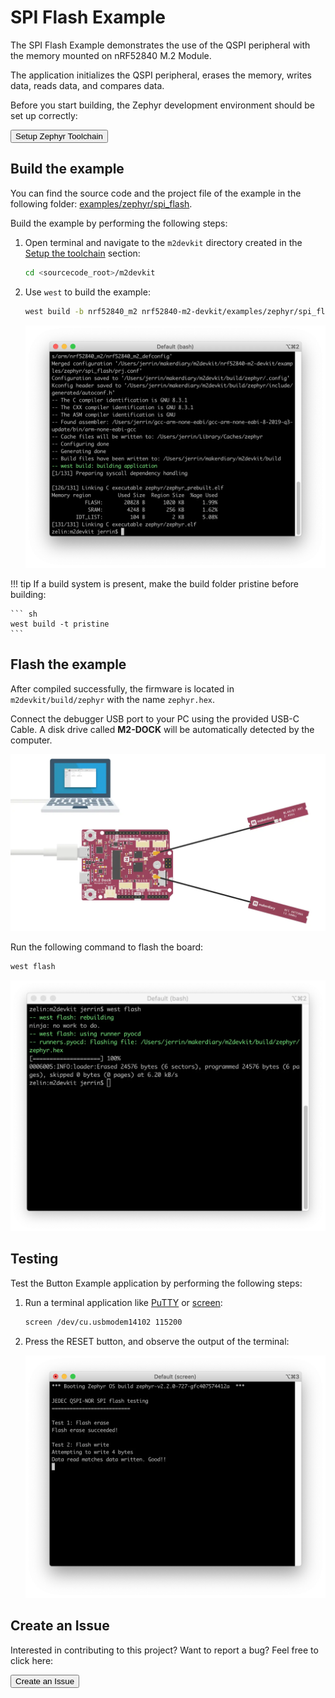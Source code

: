 # SPI Flash Example

The SPI Flash Example demonstrates the use of the QSPI peripheral with the memory mounted on nRF52840 M.2 Module.

 The application initializes the QSPI peripheral, erases the memory, writes data, reads data, and compares data.

Before you start building, the Zephyr development environment should be set up correctly:

<a href="../../setup"><button data-md-color-primary="red-bud" style="width:auto;">Setup Zephyr Toolchain</button></a>

## Build the example

You can find the source code and the project file of the example in the following folder: [examples/zephyr/spi_flash](https://github.com/makerdiary/nrf52840-m2-devkit/tree/master/examples/zephyr/spi_flash).

Build the example by performing the following steps:

1. Open terminal and navigate to the `m2devkit` directory created in the [Setup the toolchain](../setup.md) section:

	``` sh
	cd <sourcecode_root>/m2devkit
	```

2. Use `west` to build the example:

	``` sh
	west build -b nrf52840_m2 nrf52840-m2-devkit/examples/zephyr/spi_flash
	```
	
	![](assets/images/building-spi-flash.webp)

!!! tip
	If a build system is present, make the build folder pristine before building:

	``` sh
	west build -t pristine
	```

## Flash the example

After compiled successfully, the firmware is located in `m2devkit/build/zephyr` with the name `zephyr.hex`.

Connect the debugger USB port to your PC using the provided USB-C Cable. A disk drive called **M2-DOCK** will be automatically detected by the computer.

![](../../assets/images/programming-firmware.webp)

Run the following command to flash the board:

``` sh
west flash
```

![](assets/images/flashing-spi-flash.webp)

## Testing

Test the Button Example application by performing the following steps:

1. Run a terminal application like [PuTTY](https://www.chiark.greenend.org.uk/~sgtatham/putty/) or [screen](https://www.gnu.org/software/screen/manual/screen.html):

	``` sh
	screen /dev/cu.usbmodem14102 115200
	```

2. Press the RESET button, and observe the output of the terminal:

	![](assets/images/logging-spi-flash.webp)

## Create an Issue

Interested in contributing to this project? Want to report a bug? Feel free to click here:

<a href="https://github.com/makerdiary/nrf52840-m2-devkit/issues/new?title=Zephyr:%20SPI%20Flash:%20%3Ctitle%3E"><button data-md-color-primary="red-bud"><i class="fa fa-github"></i> Create an Issue</button></a>
